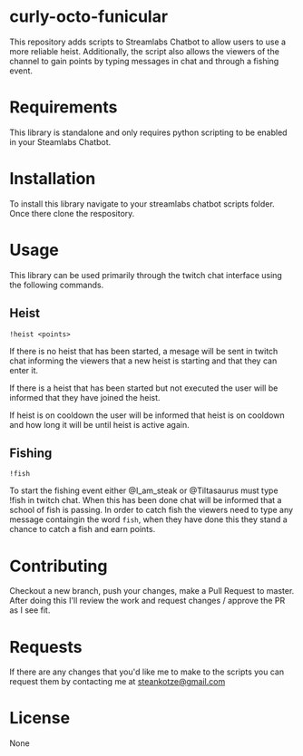 # curly-octo-funicular
This repository adds scripts to Streamlabs Chatbot to allow users to use a more reliable heist. Additionally, the script also allows the viewers of the channel to gain points by typing messages in chat and through a fishing event.


# Requirements
This library is standalone and only requires python scripting to be enabled in your Steamlabs Chatbot.

# Installation
To install this library navigate to your streamlabs chatbot scripts folder. Once there clone the respository.

# Usage
This library can be used primarily through the twitch chat interface using the following commands.

## Heist
```
!heist <points>
```
If there is no heist that has been started, a mesage will be sent in twitch chat informing the viewers that a new heist is starting and that they can enter it.

If there is a heist that has been started but not executed the user will be informed that they have joined the heist.

If heist is on cooldown the user will be informed that heist is on cooldown and how long it will be until heist is active again.

## Fishing
```
!fish
```
To start the fishing event either @I_am_steak or @Tiltasaurus must type !fish in twitch chat. When this has been done chat will be informed that a school of fish is passing. In order to catch fish the viewers need to type any message containgin the word `fish`, when they have done this they stand a chance to catch a fish and earn points.

# Contributing
Checkout a new branch, push your changes, make a Pull Request to master. After doing this I'll review the work and request changes / approve the PR as I see fit.

# Requests
If there are any changes that you'd like me to make to the scripts you can request them by contacting me at steankotze@gmail.com

# License
None